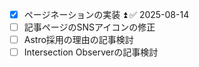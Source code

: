 
- [x] ページネーションの実装 ⏫ ✅ 2025-08-14
- [ ] 記事ページのSNSアイコンの修正
- [ ] Astro採用の理由の記事検討
- [ ] Intersection Observerの記事検討